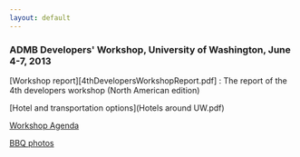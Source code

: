 ```yaml
---
layout: default
---
```


<h3>ADMB Developers' Workshop, University of Washington, June 4-7, 2013</h3>

[Workshop report][4thDevelopersWorkshopReport.pdf]
:  The report of the 4th developers workshop (North American edition)

[Hotel and transportation options](Hotels around UW.pdf)

[Workshop Agenda](June2013workshopagenda.pdf)

[BBQ photos](bbq-photos/)
